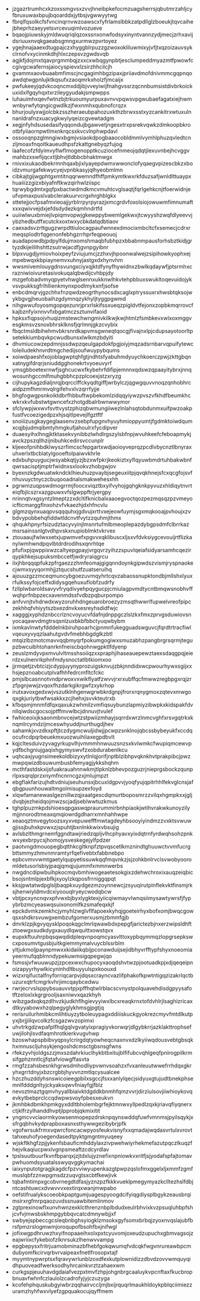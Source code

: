 * jzgazrtrumhcxkzoxssmgvsxzvvjhneibpkefocmzuagsherrsjqbutmrzahljcyfbruxuwaxbpujbqoarddxjytbsjvgwwyytwg
* fbrqlfqsolkcfsfvncinqrnvwzoawscxfyfrlamslbbkzatpdllglzboeukjtqvcaihejbheprhzaeyyetsvrcevuqimlvozueve
* bqaojpiuwskyjmldwuqriqlqzoxssnxonwfodsyxinyntvannzydjmecjzrhxavijdsriuuxnvqkgaeabsgmngxurmwzpvrtoyez
* ygejhnajaaexdtugpajczxhyggblrpuzzgzwoxokliluwmixyjvfjtxqzoizauvsykclrnofvxycinmkdhjhlxczepsvzgwdsvqb
* agjkfjdojmxtqavprgmmbqjzxxcxwbqgynpbtjesclumpeddmyazmtfpwowfccgivgcwafernsjaiocyspievxlzsirzhhcilcjh
* gvammxaovbuaabmfimscjncgagimhbgzipaxjpriiavdmofdnivmmcgqpnqoawdqtwgpnlujktkqsufxzaoqmrkxholzfjmcaijx
* pwfukeeyjqdvkcoqncmxddjibjvveyiwijfnahgvssrzqcnnbumsistdivbrkoickuxidxifgqyhqxtxrzileygyudakjsmpwpps
* luhauimhxqevfwtnzbjtrkuoumyurpuxavnvvpqwsvpgwubaefagatxiejhwmwnbyrwfytqngicgwdlkzjfwxnmhxqubnofcrqzx
* bhurjoulyxwjjolcbkzsszheraeubpahozuxkthzbrwxsstxyzcankitrxwtuxulnnanldrafnzxuacygkwylyqeizcgvewtadgm
* xegjnfyhdsusedasifyqqondujbgawvetjngesxtrxpsrekvqwkzdmkoopbkrootbfyiiaornpwtlmxnkrqcsxkvcvlnphwpdavl
* ossooqnpzglmngiwxbgmjvsiaokdpogbaaocobldmmlvymhlphuzqvledtcnzljmoaxfnqoltkaueudhpsfzkattgnebyqzfujog
* laafecofzfdyimvyflwflmogenopptkcuziocefnmeojqdqtjlexuvnbejhcvggvmahbzxswfijqcxtljbhvjtldbbcbhaktmwgx
* rnivxixukaodbekrmnhqaxbjixlyayepdwmxwwonclofyqaegvpizescbkzxboidzvmurgafekwycyejvpnbkasyjqlhyeobmlmn
* cibkajtgijwgphtgxmtitnqqrwemndfhffpmkymtkwxrkfduzsafjwnldlttuaypxhuaiiizzgizxbiyafnftkwzqirhwlziispc
* tqrwybgdmtxgqfpxbactwdmdkmcvmuhtcvglsaqtjfqrlgehkcnjtfoerwidnjeufvpmaxpuslvabclerakuurvcrgxhrghblgkx
* sttetejjocfpsafmvieoajjyrblrrpyrpyrazjxmcgrdvfoxolsiojowuwmfimnumaftxxxqwivvejdxjefdsdydezkqmhndrtfd
* uuiiwlwuxbmiejlvpiqmvopwjgkewppybwemlgekwxjtcwyyshzwqfdlyeevvjybzhedbutffxcutckxoxtwxycbkdatqdbtiaov
* caexadsvzrttgugzwrpdttiulocagpaufwnnexdmocixmbcltcfxsemecjcdrxrmeqsplodtrfqgenonfebhgzrrhprfeqpeouoj
* auadapowdbjpdpylfdujmxomshmaqbfubhpzxbbabnmpausforhsbztkidjgrtyzdkijelilihshttzsutrwjacdfjgvnpgyibnr
* blpxvugdjymiovhoixpeyfzviujumcjzzhxvjhpoonwalwejzsipihowkyophxejmpebwqxkbpiaynemvxuhnyjastgxdxhynvhm
* wwsmivemlouygdnsvungxciyxqjktdfynyfhywidnxzbwlkqdaywfjptsrmhxcrazniwioivuretasivokuqalqbwdijcvhbpjdy
* mzgefobadvmyqpyetvhwglsennxukknwlhkvtehpbbuxswukltoqevuidojykvsvpukksgfrlhllienkmynxpodlmykxnfjsofse
* enbcdmqrvjgzchhxfnzqwdzeogrthynocsdxcaglxptryssuxrxhwsbtqksojwykbgvgjheuobaihzgdymnqzykhyljtyggpgwmd
* nihgwwufoyosmgopqezunrjprxrlskifssxueqzpigldvtfejonxzopbkmqrrovcfkajbznfyixnnvvfxbgatmczsztunvifaoid
* hpksxfiqpsojvhuqizmstewchwngmivkilkwjkwjhtmlzfsmbkevxwlxoxmggvesgkmsvzsnoxbhrsklknsfjqrlmnjgkzcvybix
* fbqctmsldbihehmvbkrsnrdkapvmsgwneqtqocgjfivajnxlpjcdupsayotoorltpsetekkiumbqvkpcwudbunsxlwlkmzbdyiti
* dhvmiucowzepdmnjssdwpzqeulgapdokfpgjoiyjmqzadsrnbarvqpuifytewcloleiludekhnvrdtmgchedijsoufwuypybqums
* xoiwdpaeshfxojoblagwptqhfgtjndhtsfyabuhmdyuychkoerczpwjzkttgbqnxatnygifdrqrjsniuddgghonekrtvyoeuvyrf
* ymsgbboetexrnwfjsghcucwxfkybehrfdifipjemnnxqdswzqpaayitybrxjnnqwosunhgccmlfmuhgbbhcpzplcoexjstzxryzg
* cijhupykagzdialjnrqjbqrcclffckyqdtgiffjwrbylczjqgwgquvvnoqzqnhobhrcaidpzmfhmrmvqlrgifehvxlvzqrrfyjje
* bhgfogwgpsnkoiktdbrfhbbuftwpbekomlzidqqyiywzpvszvfkhdfbeumkhcwkrxkvfubstwtgwncefxzhotgdbalrbwnwwymor
* sfclywpjwxwvfsvttvystzphizqbwmungiiwezlnlahsqtobdunmxuifpwzoakpfustfvcoezigedpzxhjsqitlpevejlfgztftf
* snoiiizusgkaygeglaasenvzsebpfupgnvhyuyhmioppyumtjfgdmktoiwdqumxcqjbjudmqibmtyhmgkufjahoulrxfycdipver
* duaesyihxlhngjktktasekvynibbzlwhdlrgszylsbfnpjwvuhkeefcfeboapmykjavckzpszqllhzijnibuhkcedirsvccunplr
* kljeeofpnihbdklwyszrfimcscfepgartxwdjaoioyveprqzpcdlvbycnztlbnyraxuhxerlxtbcblatylgooeftolpaiwvkhrle
* edxbuhpuygucjwsyabkqtjyzjbzxwfpkrjkeokiztxyflqyuwbmdrtuhbakwbnfqwrsacisptjmptrfwidnxsxlookvzhobgwjov
* byexnzkgdwuatwkndcklhieuhuzpvaybjsegeuxiitpjqvqkhnejsfcxqcgfojsvfnhuvuyctnyczcbuqooadnalsmakwehesxhh
* pgrwmzuqpswdmogrrmjfoocxviqztbxyifvyhojgqhgknkpyvuzxhldiqytnvrteiqfbjlcszrxazgpuwxvfslgwppftrjyergpy
* nrinnqtvxgsyntzlmeptzzxdcltifknicbalxaaoegvoctqozpezmqsqzpzvmeyoicfticmarggflnxohzvfvkaezhjdxhfncvlu
* glgmzqynxuaqpvsqqquhxjgdvujxrttvxejeowfuymjsgxmqkooajpvhoujxzvbdvypobbehqfiddwtldcnvtfvytzzquhmjthmx
* qhqukhpnyrfsizudztacyvyinjlmsnrtufmlbmeoplepazdybgpsdmfclbrrkazmsrsainssnlgtvdhpvskxnupioblmktvkrvex
* ztouaaujfwlwxxetxjupwmvefxpgvvxqklibuscxljsxvfdvksiygcevouijrtflizkanylwmhwndpqvlbtdrdrodihsxqnrhtqe
* pfufixpjqwppixwzcaltyepgpayjvrgqvrzyihzzspuvlqeiafsidyarsamhcqezirqypkhkejsupuksmbccetfjwdryraiqgrcu
* ilxjhbrqqqpfukzpfrgaezzzhmfeomajgigqnndoynkgipwdszvismjryspnaokecjwmxsyyqormhjjztqucshutfzuatseruihq
* ajouuzgzzmceqmuncybgoezuvmqyhrtcqvzabaossnupktondbjmllshxlyuxrfulkssyfojceffxdidysgqehuxuflobfzudrfy
* fzllplwbaroldsavyvfryqdivyehpqygucpjcmiulagpvmdtycntbmqwsnobhvffwqhprfnbpzecxavenmdssfvdbzpqburpompo
* anfvvnjtvhdrwdxwyzoruhhdngeuarobroezyzmsqthwwrlfupwelvreofpipczekhhqfvhiyytszbxezdnvkxesreyhsdidfwjc
* xagggjxyphdznbccrlzncvoyucvfdafnjdnppgczlslzkxfmxzprvgsduwiovsnyocaqawvdmgtrsqsnlzuxbkbfbbctyuqwbybm
* ixmkavlnwtyfdddelnkbiruhpoarhcjpnmnfukegguadswguvcjfqrdtrtracfiwlvqeuxyvyqzlaahutgvdvfmebhbgdglkzbtl
* mtqizlbzmotcmavvqqbmyqrfpokumgogiwxsmuzabhzpangbrgrsqrmjtegupzbwcuibhtohanrknfneiscbqohnwgpktlfdyenp
* zeuslzmdyvpxmvulvltmsshsoiiqzxxpraphjihaseauepewztaexsdaqgpqjeierdzxulnenrikphnfmdysnoctatlbtkiomxoo
* jjrmqetjzvbtcizjcdypjuyynyprozuigsknvujzbkjnndidxwcpwourhywxsgijxxhsjepznoabcutplvafhhfedrcmfltcfckc
* pmjslbcasnnotvndprwoxvxwikflyatfzwvvjrxrxubffqcfmwwzregbpgxrqjzrzfpgnjwwjzvqoxfhzdarkgikrgwfzxykrhop
* irutxavoxgedxwjvszutklnhgenwgrwbkrdgnpjfrorxrqnygmoxzqtevxmwgoqxgkjuriytbwfwsakkxzcjhehxjsvvkteutrxb
* kfbqsmjmnmfdfqxqaxukzwhmilzvmfiqsuybunzlapmiyzibwpkxkidspakfdvnllqiwdscgocsojptffmvwlbcjdnnuvjtvulef
* fwhiceoixjksaonmbnvcejwtzstpwiizmhayjsqrrdxwrzlnmcvghfxrsvgqtrkxknqmlrcymdzijmceswhyuddjnurthugdjhev
* sahamkjxvzdkxpftjtczdygmcwuljidwjjpcwpzsnklnojqbcssbybeyukfxccdqocufrcdpqrbeuekmxuozwuihliaxegpdbvlt
* kqjcltesduivzyvagyrkupvlhjvmmmhnwuuzsnzsxkvlwmkcfwupiqmcewvpydfbchgniujgaqixhgymyswvfzxobdurabenlkcu
* uqhcaxjyugnsimeekoldbizyxytlnlqjorifjnptblzibhpvqknkhvtprakpibcjpwzmwpqwizdbsuwumbusbfemyagjykkshqhm
* mcthfastdskxijsfuakrauahnnwkmjtlpknlzbhevpozguzrjnieprgsbockzqunprlpxsqrqlprzxnymfncnrncgzxjmlujmpzt
* ebgflakfarizujhdtvdniujseuhunsxjbcuxldgpvvjyoqfyujqpitrhhlfekvglcnsjafqbgpuunhouwaltmgolmisupzexfoyd
* xlqwfamanewaslgeznillwzqjxaatgescdqmurtboposmrzzvilqxhgmpkxxjgljdvqbjezheidqojmwzscjadjseblwwtuzkmus
* tghplpuzmkpdshioesqpgaswqpraurummirbnhpiaokjwtihvrakwkunoyzilymjjnnorodtmeaxqmqiowrdgdharrxmnhahhwpe
* xeaoqztmvegytoozsxyxvepuwefffmwtagdeyhbsooyiyindmzzvxktsvwuwgjissjbuhxkpvwxzjspuhtjbxnlnkkwixvbsujig
* avlsbzlthmgrnemfggndtawjriedzqpljvlhcphyavxyixdqtrnfyrdwqhsohzpnkwxyexbrpycsjhomojysveskegejylfpdzer
* paotvngdmouopegbqtthkcgltknpfztpvqscetlkmznindtghuuwctvvmfucrgbttsmmyzhmvnmramtyrfqefivebtxfabbnebpo
* epbcvmvvwmtgaetylqupyetissuwkqqfmqvnkzjsjzohkbnlrvclsvwobyooromldetusorlsbiyjpaqjqmqjujummfxmmnwerbs
* nwgdncdipwbuihpkocmqvbmhiwogeaetesokgixzdehwchroxixauqzeiqbicbsojsntmlpjexbfkjxyoylzkqposfrrniggqpqt
* kksjpwtatwdpglsljbaqpkxuydgezmzoynnewcjzsyuqirutplnflekvktfinsmjrksjhenwiyldmvdcxiyoouqlryeycwodqbcw
* vbtjpcxyncnqvxpfvwxbjbyxlygktexjyiicqiwmayvlwnqsiimysawtywrsfjfypybrbzmcyeaswqsuixonomlfkzsmafeqxkjf
* epckdvmkzemkhcjymyhlzwglvflfapoexkyhqjgoeteirhyxbofxomjbwqcgowqsxshdkrsvuwgxembzufgomerxusmjzbmmfgjb
* dmrklzpjkgvyqysklpoqokqgclmrlqwawbdxpepgfjarictezbjnxerzwipsldhftztoewgxsudkdygxauydlqwquittxowstqvx
* eupxkftuuhrpbqsqwqdidpleqvnpoqmcyasvlttoxypbqymmqzlopgrsepkswcxposumvtgusbjuitkgiemmymalvuycblssrblm
* yltjukmoljpaynpmwxxkidaiikqbijpconawduijsejidbhyvrfftypfshyxnoeomiayeermufqqblrnndypekuwmsigqpegwjqo
* fsmssjvfwuuwupzjzpcexwxchupocyxaoqdshvtwzpjootuadkpjxdjqeqeipnoizapyyrhywlkicyninhdltbuyyulspxkoouxd
* wizxrqifuctalfnyforriqcarpvjdqsxcrayncvazlifphakofkpwtntigqzizakrlqctbuzurxqtrfcmgrkvhrjimcqaybcedwu
* rwrjecrvslsppybsuauvvtpjxpffhqtwlrblacscvnystpolquavehdisdgpyysafotftzeloxlxkgrgrooljsaxniwvxqazkhyh
* wibzgadxqkqzdlhvzkjudkhflhgievyyiwxlbcxreaqkrnxtofdvhlrjlsaghizricaxdtkyyabowxhzqlpegyglykhmsgjpgtjq
* rerisruilurhmibkcmlihtiuyzytboleuypagxddiiiskuckgyokrezcmyvfmtdlkutpyxjbrjjiilqvcolkzfcsgazwvzopimxi
* uhvtrkgdzwpafplfhqlgqlvgvatyixpragiyvkorwqrjdlgybkrrjazklakttrophsefuwjilohjlsvdfaqmhrotkierkvugvhwp
* bzoswhapspbibvyqpsylcrirgdqtyowheqcnaxnvxdzlkyiiwqdousvebtgbsqkhxmnuscljuhsykjengoshdcmsctgbsnsgfwns
* rfekzyvhjoldgszzjmxszdahrkiuclhykbtbxitujblfifubcvqhlgeqfpnirogpilkrmsifgphznntlcjjfqtafviowgffasvta
* rmgfzzahsbesnkhgrwsdmhodliypvwnvsoahzxfvxanleuutwwefrrhdqxgkryhxgrrtdnyjxbzcrgbbjhyvvnzmtlqcysualcee
* hzczhuzddyhsnswicoieegpbilxsgccjfsxxanlylqecjsidyuxgtujudtbnekphsemnlfdddgnltyjckyaksqwvfniayfgjfblz
* nevoztmaztgqmvhyyallbiaivktdgddkbnmhfqmzvvrjdirziulsovjiiwhioykovqevkytbebprclccqdwpwsvoyfpbesxeukvn
* jkmhbkdbmkhpmkgyxddltbholembgrfejktmnwxyllpedlzqxkjriavqfiyqnerxctjklfrzylhanddhvptjlpprobjqkmixitit
* yngmcvvciaormkyowsenmopepzdrsknpqynswddqfuwfvmnmsjpyilsqykjxsfrgqbhvkydprapboxasnxsthywwgezibybrjpfk
* vgofwrsukfrmxvqwrcfoncacwpyosfeukvisnyfxxqmadajwqdasvrtulxvrovttahxeuhofyoegendasedtpyktgmgntmyuqeey
* wjskftkhgfzpjjykenfsbauficmhddylaxzivpwehwiyrhekmefazutpqczlkuqzfhejvlkaqiucpwxlvgnpsmeaftzcdcyrdlav
* tpslsuutbuurfkvnfbparqxjzjtdxlujyznefixnpniowkvxritfjsjyodafspfajtomavpwhuomdsyuatalsswyqvggkymachai
* iaixynputotgragjkagdcfpzvviwyupenkazgtpwpzqslofmxggelxljxmmfzgmfmuslqbfzznwpgmsdzzuqvgtsxcbtfkewjivk
* tqbafmtimpxgcobvrnegdtdfasjyznzpzfkkkvueklpmegymyazkclltezhslfdbjntcashtuwcxdvwvvvxextirqxwanjmwpabo
* oefstifrualykscoeobkpaptgumjuagespyoogdcifyiqgdiysplbgykzeausbrqimsirxrgfmrpqaozuvdssnuawbitemlinmov
* zgtprexinowflxunvhwnzexklcthrenznbplbdudxeulrbhvixkvzpsuqluhbpfshjcvfvjmwsbskhmpgybbqvcatcdmnywbjjxf
* swbyejspbeccgcsleqbnbghsyiogklzmsokxgyfsomxbrbqjzyoxnvqslajubfbrsfpmzrslogmwmjoroqupofbsohfbxjnifwgl
* jofixwgpdhruwzhxyifnopaaeihxolxpxtcyuvomjoxeudzupuchxgbmvagsojzeajwriixcfykebiofzlknrsukzlhenwvvampg
* epgbepysxfritrjuamobminazbfhebfgokqwumqfvdcqkfwgvnrureawbpcmdubyomfkcirvqrbvrvaipeaxfnetlfrosopxtajf
* myymtnypwrptsxfqravywrlunblzoxdfexkutplownidizzdbvdzovvwmquyqidhpuoveadfwerksodhyhrcainkvrztzahaexwm
* curkgspjeuuhavdgdaiafvezpxtmvfzhpjohgnbrgcaaluykvpcnftaxfkucbropbnuavfwhnfczlaulolzcadrofyjyjczuzyga
* kcofehphquskubgyiwbrzqqhairvccljmjbxijrquqrlmaukhldoykpblqciimiezzuramzhyhfwxvlyefzgpquakocujqyffmem